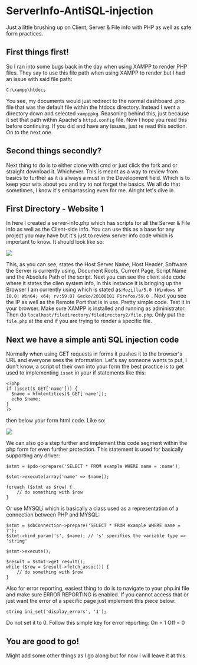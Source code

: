 # ServerInfo-AntiSQL-injection
Just a little brushing up on Client, Server &amp; File info with PHP as well as safe form practices.

## First things first!

  So I ran into some bugs back in the day when using XAMPP to render PHP files. They say to use this file path when using XAMPP to
  render but I had an issue with said file path:
  
  ```
  C:\xampp\htdocs
  ```
  You see, my documents would just redirect to the normal dashboard .php file that was the default file within the htdocs directory.
  Instead I went a directory down and selected ```xampppkg```. Reasoning behind this, just because it set that path within Apache's
  ```httpd.config``` file. Now I hope you read this before continuing. If you did and have any issues, just re read this section. On
  to the next one.
  
  ## Second things secondly? 
  
   Next thing to do is to either clone with cmd or just click the fork and or straight download it. Whichever. This is meant as a 
   way to review from basics to further as it is always a must in the Development field. Which is to keep your wits about you and
   try to not forget the basics. We all do that sometimes, I know it's embarrassing even for me. Alright let's dive in.
   
   
   ## First Directory - Website 1
   
   In here I created a server-info.php which has scripts for all the Server & File info as well as the Client-side info. You can use
   this as a base for any project you may have but it's just to review server info code which is important to know. It should look like
   so:
   
   <img src="imgs/phpcapture1.JPG">

This, as you can see, states the Host Server Name, Host Header, Software the Server is currently using, Document Roots, Current Page, Script Name and the Absolute Path of the script. Next you can see the client side code where it states the clien system info, in this instance it is bringing up the Browser I am currently using which is stated as:```Mozilla/5.0 (Windows NT 10.0; Win64; x64; rv:59.0) Gecko/20100101 Firefox/59.0 ```.  Next you see the IP as well as the Remote Port that is in use. Pretty simple code. Test it in your browser. Make sure XAMPP is installed and running as administrator. Then do ```localhost/filedirectory/filedirectory2/file.php```. Only put the ```file.php``` at the end if you are trying to render a specific file. 

## Next we have a simple anti SQL injection code
Normally when using GET requests in forms it pushes it to the browser's URL and everyone sees the information. Let's say someone wants to put, I don't know, a script of their own into your form the best practice is to get used to implementing ```isset``` in your if statements like this:


```
<?php
if (isset($_GET['name'])) {
  $name = htmlentities($_GET['name']);
  echo $name;
}
?>
```
then below your form html code. Like so:

<img src="imgs/phpcapture2.JPG">


We can also go a step further and implement this code segment within the php form for even further protection. This statement is used for basically supporting any driver:

```
$stmt = $pdo->prepare('SELECT * FROM example WHERE name = :name');

$stmt->execute(array('name' => $name));

foreach ($stmt as $row) {
    // do something with $row
}
```
Or use MYSQLi which is basically a class used as a representation of a connection between PHP and MYSQL:
```
$stmt = $dbConnection->prepare('SELECT * FROM example WHERE name = ?');
$stmt->bind_param('s', $name); // 's' specifies the variable type => 'string'

$stmt->execute();

$result = $stmt->get_result();
while ($row = $result->fetch_assoc()) {
    // do something with $row
}
```
Also for error reporting, easiest thing to do is to navigate to your php.ini file and make sure ERROR REPORTING is enabled. If you cannot access that or just want the error of a specific page just implement this piece below:
```
string ini_set('display_errors', '1');
```

Do not set it to 0. Follow this simple key for error reporting:
On = 1
Off = 0

## You are good to go!
Might add some other things as I go along but for now I will leave it at this.
